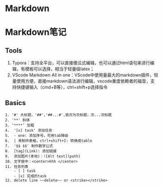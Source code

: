 # Markdown


# Markdown笔记

## Tools
1. Typora：支持全平台，可以直接傻瓜式编辑，也可以通过html语句来进行编辑，有模板可以选择，相当于轻量级latex；
2. VScode Markdown All in one：VScode中使用量最大的markdown插件，轻量使用方便，直接markdown语法进行编辑，vscode重度依赖者的福音，支持快捷键输入（cmd+B等），ctrl+shift+p选择指令
   
## Basics
   ```
   1. '#' 大标题，'##','##...#',依次为次标题，次...次标题
   2. '**' 斜体
   3. ‘****’ 加粗
   4.  '[x] task' 添加任务
   5.  - one: 添加序号，可用tab降级
   6.  | 来制作表格，ctrl+shift+I: 转换成table
   7.  '$$ $$' 制作数学公式
   8.  [tag](Link): 添加链接
   9.  添加图片(本地)：![Alt text](path)
   10. 文字居中：<center>hhh </center>
   11. 任务列表 
       - [ ] task
       - [x] 完成的task
   12. delete line ~~delete~~ or <strike></strike>       
   ```


